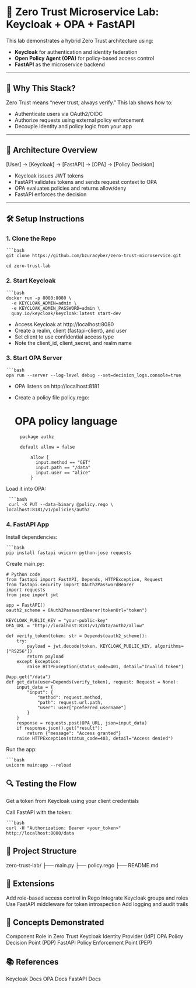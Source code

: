 # 🔐 Zero Trust Microservice Lab: Keycloak + OPA + FastAPI

This lab demonstrates a hybrid Zero Trust architecture using:

- **Keycloak** for authentication and identity federation  
- **Open Policy Agent (OPA)** for policy-based access control  
- **FastAPI** as the microservice backend  

---

## 🧠 Why This Stack?

Zero Trust means “never trust, always verify.” This lab shows how to:

- Authenticate users via OAuth2/OIDC  
- Authorize requests using external policy enforcement  
- Decouple identity and policy logic from your app  

---

## 🚀 Architecture Overview

[User] → [Keycloak] → [FastAPI] → [OPA] → [Policy Decision]


- Keycloak issues JWT tokens  
- FastAPI validates tokens and sends request context to OPA  
- OPA evaluates policies and returns allow/deny  
- FastAPI enforces the decision  

---

## 🛠️ Setup Instructions

### 1. Clone the Repo

    ```bash
    git clone https://github.com/bzuracyber/zero-trust-microservice.git

    cd zero-trust-lab

### 2. Start Keycloak

    ```bash
    docker run -p 8080:8080 \
      -e KEYCLOAK_ADMIN=admin \
      -e KEYCLOAK_ADMIN_PASSWORD=admin \
      quay.io/keycloak/keycloak:latest start-dev

- Access Keycloak at http://localhost:8080
- Create a realm, client (fastapi-client), and user
- Set client to use confidential access type
- Note the client_id, client_secret, and realm name

### 3. Start OPA Server

    ```bash
    opa run --server --log-level debug --set=decision_logs.console=true

- OPA listens on http://localhost:8181
- Create a policy file policy.rego:

    # OPA policy language
        package authz

        default allow = false

            allow {
              input.method == "GET"
              input.path == "/data"
              input.user == "alice"
            }

Load it into OPA:

     ```bash
     curl -X PUT --data-binary @policy.rego \ localhost:8181/v1/policies/authz

### 4. FastAPI App
  Install dependencies:

    ```bash
    pip install fastapi uvicorn python-jose requests

   Create main.py:
   
    # Python code
    from fastapi import FastAPI, Depends, HTTPException, Request
    from fastapi.security import OAuth2PasswordBearer
    import requests
    from jose import jwt

    app = FastAPI()
    oauth2_scheme = OAuth2PasswordBearer(tokenUrl="token")

    KEYCLOAK_PUBLIC_KEY = "your-public-key"
    OPA_URL = "http://localhost:8181/v1/data/authz/allow"

    def verify_token(token: str = Depends(oauth2_scheme)):
        try:
            payload = jwt.decode(token, KEYCLOAK_PUBLIC_KEY, algorithms=["RS256"])
            return payload
        except Exception:
            raise HTTPException(status_code=401, detail="Invalid token")

    @app.get("/data")
    def get_data(user=Depends(verify_token), request: Request = None):
        input_data = {
            "input": {
                "method": request.method,
                "path": request.url.path,
                "user": user["preferred_username"]
            }
        }
        response = requests.post(OPA_URL, json=input_data)
        if response.json().get("result"):
            return {"message": "Access granted"}
        raise HTTPException(status_code=403, detail="Access denied")

Run the app:

    ```bash
    uvicorn main:app --reload

## 🔍 Testing the Flow
Get a token from Keycloak using your client credentials

Call FastAPI with the token:

    ```bash
    curl -H "Authorization: Bearer <your_token>" http://localhost:8000/data

## 📁 Project Structure
  zero-trust-lab/
  ├── main.py
  ├── policy.rego
  ├── README.md

## 🧪 Extensions
Add role-based access control in Rego
Integrate Keycloak groups and roles
Use FastAPI middleware for token introspection
Add logging and audit trails

## 🧠 Concepts Demonstrated
Component	Role in Zero Trust
Keycloak	Identity Provider (IdP)
OPA	Policy Decision Point (PDP)
FastAPI	Policy Enforcement Point (PEP)

## 📚 References
Keycloak Docs
OPA Docs
FastAPI Docs

